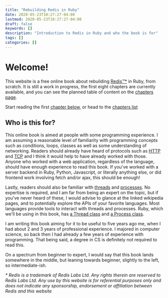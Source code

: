 ```yaml
---
title: "Rebuilding Redis in Ruby"
date: 2020-05-23T10:27:27-04:00
lastmod: 2020-05-23T10:27:27-04:00
draft: false
keywords: []
description: "Introduction to Redis in Ruby and who the book is for"
tags: []
categories: []
---
```


# Welcome!

This website is a free online book about rebuilding [Redis™*](https://redis.io/) in Ruby, from scratch. It is still a work in progress, the first eight chapters are currently available, and you can see the planned table of content on the [chapters page](/chapters).

Start reading the first [chapter below](#posts), or head to the [chapters list](/chapters/)

## Who is this for?

This online book is aimed at people with some programming experience. I am assuming a reasonable level of familiarity with programming concepts such as conditions, loops, classes as well as some understanding of networking. Readers should already have heard of protocols such as [HTTP][http] and [TCP][tcp] and I think it would help to have already worked with those.
Anyone who worked with a web application, regardless of the language, should have enough experience to read this book.
If you've worked with a server backend in Ruby, Python, Javascript, or literally anything else, or did frontend work involving fetch and/or ajax, this should be enough!

Lastly, readers should also be familiar with [threads][wikipedia-threads] and [processes][wikipedia-processes]. No expertise is required, and I am far from being an expert on the topic, but if you've never heard of these, I would advise to glance at the linked wikipedia pages, and to potentially explore the APIs of your favorite languages. Most languages provide tools to interact with threads and processes. Ruby, which we'll be using in this book, has [a Thread class][ruby-doc-thread] and [a Process class][ruby-doc-process].

I am writing this book aiming for it to be useful to five years ago me, when I had about 2 and 3 years of professional experience. I majored in computer science, so back then I had already a few years of experience with programming. That being said, a degree in CS is definitely not required to read this.

On a spectrum from beginner to expert, I would say that this book lands somewhere in the middle, but leaning towards beginner, slightly to the left, so intermediate-ish.


[http]:https://en.wikipedia.org/wiki/Hypertext_Transfer_Protocol
[tcp]:https://en.wikipedia.org/wiki/Transmission_Control_Protocol
[wikipedia-threads]:https://en.wikipedia.org/wiki/Thread_(computing)
[wikipedia-processes]:https://en.wikipedia.org/wiki/Process_(computing)
[ruby-doc-thread]:https://ruby-doc.org/core-2.7.1/Thread.html
[ruby-doc-process]:https://ruby-doc.org/core-2.7.1/Process.html

_\* Redis is a trademark of Redis Labs Ltd. Any rights therein are reserved to Redis Labs Ltd. Any use by this website is for referential purposes only and does not indicate any sponsorship, endorsement or affiliation between Redis and this website_
